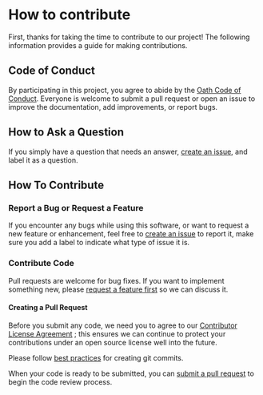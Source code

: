 # How to contribute

First, thanks for taking the time to contribute to our project! The following information provides a guide for making
contributions.

## Code of Conduct

By participating in this project, you agree to abide by the [Oath Code of Conduct](Code-of-Conduct.md). Everyone is
welcome to submit a pull request or open an issue to improve the documentation, add improvements, or report bugs.

## How to Ask a Question

If you simply have a question that needs an
answer, [create an issue](https://help.github.com/articles/creating-an-issue/), and label it as a question.

## How To Contribute

### Report a Bug or Request a Feature

If you encounter any bugs while using this software, or want to request a new feature or enhancement, feel free
to [create an issue](https://help.github.com/articles/creating-an-issue/) to report it, make sure you add a label to
indicate what type of issue it is.

### Contribute Code

Pull requests are welcome for bug fixes. If you want to implement something new,
please [request a feature first](#report-a-bug-or-request-a-feature) so we can discuss it.

#### Creating a Pull Request

Before you submit any code, we need you to agree to our [Contributor License Agreement](https://yahoocla.herokuapp.com/)
; this ensures we can continue to protect your contributions under an open source license well into the future.

Please follow [best practices](https://github.com/trein/dev-best-practices/wiki/Git-Commit-Best-Practices) for creating
git commits.

When your code is ready to be submitted, you
can [submit a pull request](https://help.github.com/articles/creating-a-pull-request/) to begin the code review process.
